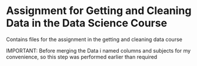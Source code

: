 # Assignment for Getting and Cleaning Data in the Data Science Course
Contains files for the assignment in the getting and cleaning data course

IMPORTANT: Before merging the Data i named columns and subjects for my convenience,
so this step was performed earlier than required

